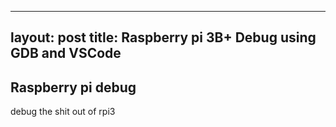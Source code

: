 
---
layout: post
title: Raspberry pi 3B+ Debug using GDB and VSCode
---

## Raspberry pi debug
debug the shit out of rpi3
